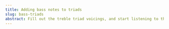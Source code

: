 ```yaml
---
title: Adding bass notes to triads
slug: bass-triads
abstract: Fill out the treble triad voicings, and start listening to the bass line.
---
```


